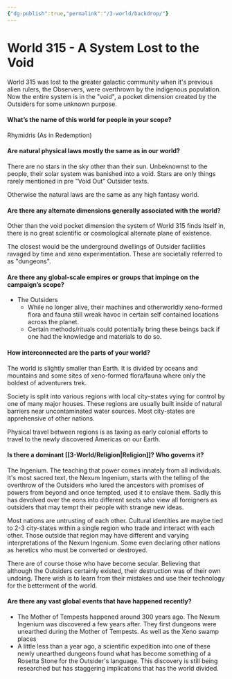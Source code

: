```yaml
---
{"dg-publish":true,"permalink":"/3-world/backdrop/"}
---
```


# World 315 - A System Lost to the Void
World 315 was lost to the greater galactic community when it's previous alien rulers, the Observers, were overthrown by the indigenous population. Now the entire system is in the "void", a pocket dimension created by the Outsiders for some unknown purpose.

#### What’s the name of this world for people in your scope?
Rhymidris (As in Redemption)

#### Are natural physical laws mostly the same as in our world?
There are no stars in the sky other than their sun. Unbeknownst to the people, their solar system was banished into a void. Stars are only things rarely mentioned in pre "Void Out" Outsider texts.

Otherwise the natural laws are the same as any high fantasy world.

#### Are there any alternate dimensions generally associated with the world?
Other than the void pocket dimension the system of World 315 finds itself in, there is no great scientific or cosmological alternate plane of existence.

The closest would be the underground dwellings of Outsider facilities ravaged by time and xeno experimentation. These are societally referred to as "dungeons".

#### Are there any global-scale empires or groups that impinge on the campaign’s scope? 
- The Outsiders
	- While no longer alive, their machines and otherworldly xeno-formed flora and fauna still wreak havoc in certain self contained locations across the planet.
	- Certain methods/rituals could potentially bring these beings back if one had the knowledge and materials to do so.

#### How interconnected are the parts of your world?
The world is slightly smaller than Earth. It is divided by oceans and mountains and some sites of xeno-formed flora/fauna where only the boldest of adventurers trek.

Society is split into various regions with local city-states vying for control by one of many major houses. These regions are usually built inside of natural barriers near uncontaminated water sources. Most city-states are apprehensive of other nations.

Physical travel between regions is as taxing as early colonial efforts to travel to the newly discovered Americas on our Earth.

#### Is there a dominant [[3-World/Religion\|Religion]]? Who governs it?
The Ingenium. The teaching that power comes innately from all individuals. It's most sacred text, the Nexum Ingenium, starts with the telling of the overthrow of the Outsiders who lured the ancestors with promises of powers from beyond and once tempted, used it to enslave them. Sadly this has devolved over the eons into different sects who view all foreigners as outsiders that may tempt their people with strange new ideas.

Most nations are untrusting of each other. Cultural identities are maybe tied to 2-3 city-states within a single region who trade and interact with each other. Those outside that region may have different and varying interpretations of the Nexum Ingenium. Some even declaring other nations as heretics who must be converted or destroyed.

There are of course those who have become secular. Believing that although the Outsiders certainly existed, their destruction was of their own undoing. There wish is to learn from their mistakes and use their technology for the betterment of the world.

#### Are there any vast global events that have happened recently?
- The Mother of Tempests happened around 300 years ago. The Nexum Ingenium was discovered a few years after. They first dungeons were unearthed during the Mother of Tempests. As well as the Xeno swamp places 
- A little less than a year ago, a scientific expedition into one of these newly unearthed dungeons found what has become something of a Rosetta Stone for the Outsider's language. This discovery is still being researched but has staggering implications that has the world divided.



